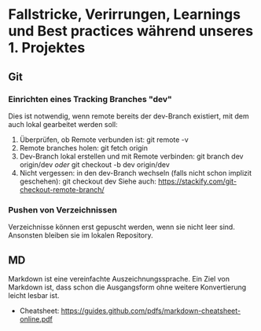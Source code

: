 # Fallstricke, Verirrungen, Learnings und Best practices während unseres 1. Projektes

## Git

### Einrichten eines Tracking Branches "dev"
Dies ist notwendig, wenn remote bereits der dev-Branch existiert, mit dem auch lokal gearbeitet werden soll:
1. Überprüfen, ob Remote verbunden ist:
    git remote -v
2. Remote branches holen:
    git fetch origin
3. Dev-Branch lokal erstellen und mit Remote verbinden:
    git branch dev origin/dev 
    *oder*
    git checkout -b dev origin/dev
4. Nicht vergessen: in den dev-Branch wechseln (falls nicht schon implizit geschehen):
    git checkout dev
Siehe auch: https://stackify.com/git-checkout-remote-branch/

### Pushen von Verzeichnissen
Verzeichnisse können erst gepuscht werden, wenn sie nicht leer sind. Ansonsten bleiben sie im lokalen Repository.



## MD
Markdown ist eine vereinfachte Auszeichnungssprache. Ein Ziel von Markdown ist, dass schon die Ausgangsform ohne weitere Konvertierung leicht lesbar ist.
* Cheatsheet: https://guides.github.com/pdfs/markdown-cheatsheet-online.pdf
